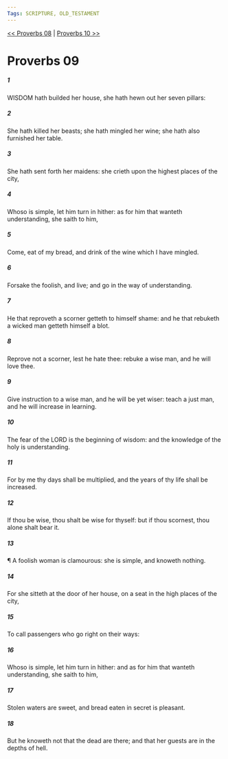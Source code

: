 ```yaml
---
Tags: SCRIPTURE, OLD_TESTAMENT
---
```


[<< Proverbs 08](OLD_TESTAMENT/20_Proverbs/Proverbs_08.md) | [Proverbs 10 >>](OLD_TESTAMENT/20_Proverbs/Proverbs_10.md)

# Proverbs 09

##### 1
 WISDOM hath builded her house, she hath hewn out her seven pillars:
##### 2
 She hath killed her beasts; she hath mingled her wine; she hath also furnished her table.
##### 3
 She hath sent forth her maidens: she crieth upon the highest places of the city,
##### 4
 Whoso is simple, let him turn in hither: as for him that wanteth understanding, she saith to him,
##### 5
 Come, eat of my bread, and drink of the wine which I have mingled.
##### 6
 Forsake the foolish, and live; and go in the way of understanding.
##### 7
 He that reproveth a scorner getteth to himself shame: and he that rebuketh a wicked man getteth himself a blot.
##### 8
 Reprove not a scorner, lest he hate thee: rebuke a wise man, and he will love thee.
##### 9
 Give instruction to a wise man, and he will be yet wiser: teach a just man, and he will increase in learning.
##### 10
 The fear of the LORD is the beginning of wisdom: and the knowledge of the holy is understanding.
##### 11
 For by me thy days shall be multiplied, and the years of thy life shall be increased.
##### 12
 If thou be wise, thou shalt be wise for thyself: but if thou scornest, thou alone shalt bear it.
##### 13
 ¶ A foolish woman is clamourous: she is simple, and knoweth nothing.
##### 14
 For she sitteth at the door of her house, on a seat in the high places of the city,
##### 15
 To call passengers who go right on their ways:
##### 16
 Whoso is simple, let him turn in hither: and as for him that wanteth understanding, she saith to him,
##### 17
 Stolen waters are sweet, and bread eaten in secret is pleasant.
##### 18
 But he knoweth not that the dead are there; and that her guests are in the depths of hell.

